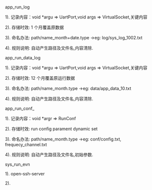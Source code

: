 
app_run_log

1). 记录内容：void *argu => UartPort,void args => VirtualSocket,关键内容

2). 存储时效: 1 个月覆盖原数据

3). 命名办法: path/name_month+date.type ->eg: log/sys_log_1002.txt

4). 规则说明: 自动产生路径及文件名,内容清除.


app_run_data_log

1). 记录内容：void *argu => UartPort,void args => VirtualSocket,关键内容

2). 存储时效: 12 个月覆盖原运行数据

3). 命名办法: path/name_month.type ->eg: data/app_data_10.txt

4). 规则说明: 自动产生路径及文件名,内容清除.


app_run_conf_

1). 记录内容：void *argr =>	RunConf 

2). 存储时效: run config parament dynamic set

3). 命名办法: path/name_month.type ->eg: conf/config.txt, frequecy_channel.txt

4). 规则说明: 自动产生路径及文件名,初始参数.

sys_run_evn

1).	open-ssh-server

2). 
